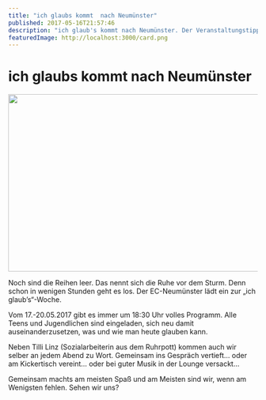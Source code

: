 ```yaml
---
title: "ich glaubs kommt  nach Neumünster"
published: 2017-05-16T21:57:46
description: "ich glaub's kommt nach Neumünster. Der Veranstaltungstipp für diese Woche.\n#IchGlaubs #wirsindderNordbund #ECNeumünster #TilliLinz #Radieschenfieber"
featuredImage: http://localhost:3000/card.png
---
```


# ich glaubs kommt  nach Neumünster

<p><img data-attachment-id="958" data-permalink="https://www.ec-nordbund.de/ich-glaubs-kommt-nach-neumuenster/whatsapp-image-2017-05-16-at-20-49-13/" data-orig-file="https://www.ec-nordbund.de/wp-content/uploads/WhatsApp-Image-2017-05-16-at-20.49.13.jpeg" data-orig-size="1040,584" data-comments-opened="1" data-image-meta="{&quot;aperture&quot;:&quot;0&quot;,&quot;credit&quot;:&quot;&quot;,&quot;camera&quot;:&quot;&quot;,&quot;caption&quot;:&quot;&quot;,&quot;created_timestamp&quot;:&quot;0&quot;,&quot;copyright&quot;:&quot;&quot;,&quot;focal_length&quot;:&quot;0&quot;,&quot;iso&quot;:&quot;0&quot;,&quot;shutter_speed&quot;:&quot;0&quot;,&quot;title&quot;:&quot;&quot;,&quot;orientation&quot;:&quot;0&quot;}" data-image-title="WhatsApp Image 2017-05-16 at 20.49.13" data-image-description="" data-medium-file="https://www.ec-nordbund.de/wp-content/uploads/WhatsApp-Image-2017-05-16-at-20.49.13-640x359.jpeg" data-large-file="https://www.ec-nordbund.de/wp-content/uploads/WhatsApp-Image-2017-05-16-at-20.49.13.jpeg" class="alignnone size-medium wp-image-958" src="https://www.ec-nordbund.de/wp-content/uploads/WhatsApp-Image-2017-05-16-at-20.49.13-640x359.jpeg" alt="" width="640" height="359" srcset="https://www.ec-nordbund.de/wp-content/uploads/WhatsApp-Image-2017-05-16-at-20.49.13-640x359.jpeg 640w, https://www.ec-nordbund.de/wp-content/uploads/WhatsApp-Image-2017-05-16-at-20.49.13-768x431.jpeg 768w, https://www.ec-nordbund.de/wp-content/uploads/WhatsApp-Image-2017-05-16-at-20.49.13.jpeg 1040w" sizes="(max-width: 640px) 100vw, 640px" /></p>
<p>Noch sind die Reihen leer. Das nennt sich die Ruhe vor dem Sturm. Denn schon in wenigen Stunden geht es los. Der EC-Neumünster lädt ein zur &#8222;ich glaub&#8217;s&#8220;-Woche.</p>
<p>Vom 17.-20.05.2017 gibt es immer um 18:30 Uhr volles Programm. Alle Teens und Jugendlichen sind eingeladen, sich neu damit auseinanderzusetzen, was und wie man heute glauben kann.</p>
<p>Neben Tilli Linz (Sozialarbeiterin aus dem Ruhrpott) kommen auch wir selber an jedem Abend zu Wort. Gemeinsam ins Gespräch vertieft&#8230; oder am Kickertisch vereint&#8230; oder bei guter Musik in der Lounge versackt&#8230;</p>
<p>Gemeinsam machts am meisten Spaß und am Meisten sind wir, wenn am Wenigsten fehlen. Sehen wir uns?</p>

